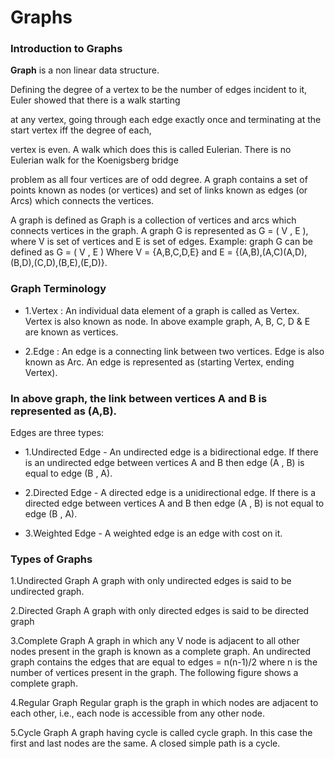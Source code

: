 #  Graphs

### Introduction to Graphs

**Graph** is a non linear data structure. 

Defining the degree of a vertex to be the number of edges incident to it, Euler showed that there is a walk starting

at any vertex, going through each edge exactly once and terminating at the start vertex iff the degree of each,

vertex is even. A walk which does this is called Eulerian. There is no Eulerian walk for the Koenigsberg bridge

problem as all four vertices are of odd degree.
A graph contains a set of points known as nodes (or vertices) and set of links known as edges (or Arcs) which
connects the vertices.

A graph is defined as Graph is a collection of vertices and arcs which connects vertices in the graph. A graph G is
represented as G = ( V , E ), where V is set of vertices and E is set of edges.
Example: graph G can be defined as G = ( V , E ) Where V = {A,B,C,D,E} and
E = {(A,B),(A,C)(A,D),(B,D),(C,D),(B,E),(E,D)}. 


### Graph Terminology

* 1.Vertex : An individual data element of a graph is called as Vertex. Vertex is also known as node. In above
example graph, A, B, C, D & E are known as vertices.

* 2.Edge : An edge is a connecting link between two vertices. Edge is also known as Arc. An edge is represented as
(starting Vertex, ending Vertex).

### In above graph, the link between vertices A and B is represented as (A,B).
Edges are three types:

* 1.Undirected Edge - An undirected edge is a bidirectional edge. If there is an undirected edge between vertices A
and B then edge (A , B) is equal to edge (B , A).


* 2.Directed Edge - A directed edge is a unidirectional edge. If there is a directed edge between vertices A and B
then edge (A , B) is not equal to edge (B , A).

* 3.Weighted Edge - A weighted edge is an edge with cost on it.


### Types of Graphs

1.Undirected Graph
A graph with only undirected edges is said to be undirected graph.

2.Directed Graph
A graph with only directed edges is said to be directed graph

3.Complete Graph
A graph in which any V node is adjacent to all other nodes present in the graph is known as a complete graph. An
undirected graph contains the edges that are equal to edges = n(n-1)/2 where n is the number of vertices present in
the graph. The following figure shows a complete graph.

4.Regular Graph
Regular graph is the graph in which nodes are adjacent to each other, i.e., each node is accessible from any other
node.

5.Cycle Graph
A graph having cycle is called cycle graph. In this case the first and last nodes are the same. A closed simple path
is a cycle.

